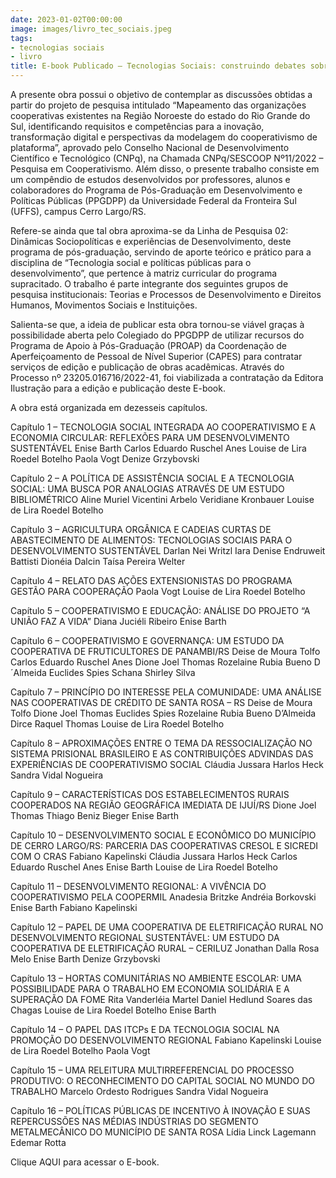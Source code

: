 ```yaml
---
date: 2023-01-02T00:00:00
image: images/livro_tec_sociais.jpeg
tags:
- tecnologias sociais
- livro
title: E-book Publicado – Tecnologias Sociais: construindo debates sobre políticas públicas para o desenvolvimento
---
```

A presente obra possui o objetivo de contemplar as discussões obtidas a partir do projeto de pesquisa intitulado “Mapeamento das organizações cooperativas existentes na Região Noroeste do estado do Rio Grande do Sul, identificando requisitos e competências para a inovação, transformação digital e perspectivas da modelagem do cooperativismo de plataforma”, aprovado pelo Conselho Nacional de Desenvolvimento Científico e Tecnológico (CNPq), na Chamada CNPq/SESCOOP Nº11/2022 – Pesquisa em Cooperativismo. Além disso, o presente trabalho consiste em um compêndio de estudos desenvolvidos por professores, alunos e colaboradores do Programa de Pós-Graduação em Desenvolvimento e Políticas Públicas (PPGDPP) da Universidade Federal da Fronteira Sul (UFFS), campus Cerro Largo/RS.

Refere-se ainda que tal obra aproxima-se da Linha de Pesquisa 02: Dinâmicas Sociopolíticas e experiências de Desenvolvimento, deste programa de pós-graduação, servindo de aporte teórico e prático para a disciplina de “Tecnologia social e políticas públicas para o desenvolvimento”, que pertence à matriz curricular do programa supracitado. O trabalho é parte integrante dos seguintes grupos de pesquisa institucionais: Teorias e Processos de Desenvolvimento e Direitos Humanos, Movimentos Sociais e Instituições.

Salienta-se que, a ideia de publicar esta obra tornou-se viável graças à possibilidade aberta pelo Colegiado do PPGDPP de utilizar recursos do Programa de Apoio à Pós-Graduação (PROAP) da Coordenação de Aperfeiçoamento de Pessoal de Nível Superior (CAPES) para contratar serviços de edição e publicação de obras acadêmicas. Através do Processo nº 23205.016716/2022-41, foi viabilizada a contratação da Editora Ilustração para a edição e publicação deste E-book.

A obra está organizada em dezesseis capítulos.

Capítulo 1 – TECNOLOGIA SOCIAL INTEGRADA AO COOPERATIVISMO E A ECONOMIA CIRCULAR: REFLEXÕES PARA UM DESENVOLVIMENTO SUSTENTÁVEL
Enise Barth
Carlos Eduardo Ruschel Anes
Louise de Lira Roedel Botelho
Paola Vogt 
Denize Grzybovski

Capítulo 2 – A POLÍTICA DE ASSISTÊNCIA SOCIAL E A TECNOLOGIA SOCIAL: UMA BUSCA POR ANALOGIAS ATRAVÉS DE UM ESTUDO BIBLIOMÉTRICO
Aline Muriel Vicentini Arbelo
Veridiane Kronbauer
Louise de Lira Roedel Botelho

Capítulo 3 – AGRICULTURA ORGÂNICA E CADEIAS CURTAS DE ABASTECIMENTO DE ALIMENTOS: TECNOLOGIAS SOCIAIS PARA O DESENVOLVIMENTO SUSTENTÁVEL
Darlan Nei Writzl
Iara Denise Endruweit Battisti
Dionéia Dalcin
Taísa Pereira Welter

Capítulo 4 – RELATO DAS AÇÕES EXTENSIONISTAS DO PROGRAMA GESTÃO PARA COOPERAÇÃO
Paola Vogt
Louise de Lira Roedel Botelho

Capítulo 5 – COOPERATIVISMO E EDUCAÇÃO: ANÁLISE DO PROJETO “A UNIÃO FAZ A VIDA”
Diana Juciéli Ribeiro
Enise Barth

Capítulo 6 – COOPERATIVISMO E GOVERNANÇA: UM ESTUDO DA COOPERATIVA DE FRUTICULTORES DE PANAMBI/RS
Deise de Moura Tolfo
Carlos Eduardo Ruschel Anes
Dione Joel Thomas
Rozelaine Rubia Bueno D´Almeida
Euclides Spies
Schana Shirley Silva

Capítulo 7 – PRINCÍPIO DO INTERESSE PELA COMUNIDADE: UMA ANÁLISE NAS COOPERATIVAS DE CRÉDITO DE SANTA ROSA – RS
Deise de Moura Tolfo
Dione Joel Thomas
Euclides Spies
Rozelaine Rubia Bueno D’Almeida
Dirce Raquel Thomas
Louise de Lira Roedel Botelho

Capítulo 8 – APROXIMAÇÕES ENTRE O TEMA DA RESSOCIALIZAÇÃO NO SISTEMA PRISIONAL BRASILEIRO E AS CONTRIBUIÇÕES ADVINDAS DAS EXPERIÊNCIAS DE COOPERATIVISMO SOCIAL
Cláudia Jussara Harlos Heck
Sandra Vidal Nogueira 

Capítulo 9 – CARACTERÍSTICAS DOS ESTABELECIMENTOS RURAIS COOPERADOS NA REGIÃO GEOGRÁFICA IMEDIATA DE IJUÍ/RS
Dione Joel Thomas
Thiago Beniz Bieger
Enise Barth

Capítulo 10 – DESENVOLVIMENTO SOCIAL E ECONÔMICO DO MUNICÍPIO DE CERRO LARGO/RS: PARCERIA DAS COOPERATIVAS CRESOL E SICREDI COM O CRAS
Fabiano Kapelinski 
Cláudia Jussara Harlos Heck 
Carlos Eduardo Ruschel Anes 
Enise Barth 
Louise de Lira Roedel Botelho 

Capítulo 11 – DESENVOLVIMENTO REGIONAL: A VIVÊNCIA DO COOPERATIVISMO PELA COOPERMIL
Anadesia Britzke
Andréia Borkovski
Enise Barth
Fabiano Kapelinski

Capítulo 12 – PAPEL DE UMA COOPERATIVA DE ELETRIFICAÇÃO RURAL NO DESENVOLVIMENTO REGIONAL SUSTENTÁVEL: UM ESTUDO DA COOPERATIVA DE ELETRIFICAÇÃO RURAL – CERILUZ
Jonathan Dalla Rosa Melo
Enise Barth
Denize Grzybovski

Capítulo 13 – HORTAS COMUNITÁRIAS NO AMBIENTE ESCOLAR: UMA POSSIBILIDADE PARA O TRABALHO EM ECONOMIA SOLIDÁRIA E A SUPERAÇÃO DA FOME
Rita Vanderléia Martel
Daniel Hedlund Soares das Chagas
Louise de Lira Roedel Botelho
Enise Barth

Capítulo 14 – O PAPEL DAS ITCPs E DA TECNOLOGIA SOCIAL NA PROMOÇÃO DO DESENVOLVIMENTO REGIONAL
Fabiano Kapelinski
Louise de Lira Roedel Botelho
Paola Vogt

Capítulo 15 – UMA RELEITURA MULTIRREFERENCIAL DO PROCESSO PRODUTIVO: O RECONHECIMENTO DO CAPITAL SOCIAL NO MUNDO DO TRABALHO
Marcelo Ordesto Rodrigues
Sandra Vidal Nogueira

Capítulo 16 – POLÍTICAS PÚBLICAS DE INCENTIVO À INOVAÇÃO E SUAS REPERCUSSÕES NAS MÉDIAS INDÚSTRIAS DO SEGMENTO METALMECÂNICO DO MUNICÍPIO DE SANTA ROSA
Lídia Linck Lagemann
Edemar Rotta

Clique AQUI para acessar o E-book.
